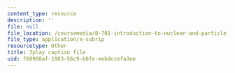 ```yaml
---
content_type: resource
description: ''
file: null
file_location: /coursemedia/8-701-introduction-to-nuclear-and-particle-physics-fall-2020/f68968af108356c9b6feeebdccefa3ee_dksNHMhiXVQ.vtt
file_type: application/x-subrip
resourcetype: Other
title: 3play caption file
uid: f68968af-1083-56c9-b6fe-eebdccefa3ee
---
```

